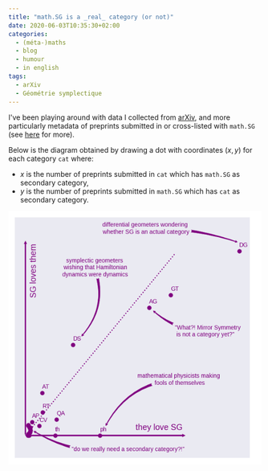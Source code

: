 ```yaml
---
title: "math.SG is a _real_ category (or not)"
date: 2020-06-03T10:35:30+02:00
categories:
  - (méta-)maths
  - blog
  - humour
  - in english
tags:
  - arXiv
  - Géométrie symplectique
---
```


I've been playing around with data I collected from [arXiv](https://arxiv.org/), and more particularly metadata of preprints submitted in or cross-listed with `math.SG` (see [here](/metamaths/) for more).

Below is the diagram obtained by drawing a dot with coordinates $(x,y)$ for each category `cat` where:
- $x$ is the number of preprints submitted in `cat` which has `math.SG` as secondary category,
- $y$ is the number of preprints submitted in `math.SG` which has `cat` as secondary category.

![Non-necessarily mutual love](/assets/images/SG_love.png)